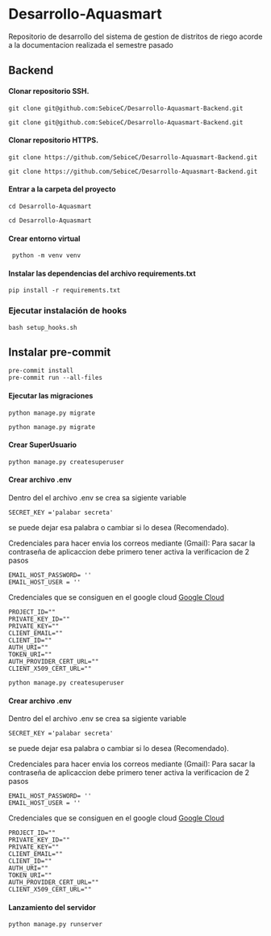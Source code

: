 

# Desarrollo-Aquasmart
Repositorio de desarrollo del sistema de gestion de distritos de riego acorde a la documentacion realizada el semestre pasado
## Backend

#### Clonar repositorio SSH.

    git clone git@github.com:SebiceC/Desarrollo-Aquasmart-Backend.git

    git clone git@github.com:SebiceC/Desarrollo-Aquasmart-Backend.git

#### Clonar repositorio HTTPS.

    git clone https://github.com/SebiceC/Desarrollo-Aquasmart-Backend.git

    git clone https://github.com/SebiceC/Desarrollo-Aquasmart-Backend.git

#### Entrar a la carpeta del proyecto

    cd Desarrollo-Aquasmart

    cd Desarrollo-Aquasmart

#### Crear entorno virtual

     python -m venv venv

#### Instalar las dependencias del archivo requirements.txt

    pip install -r requirements.txt


### Ejecutar instalación de hooks

    bash setup_hooks.sh


## Instalar pre-commit
    pre-commit install
    pre-commit run --all-files


#### Ejecutar las migraciones

    python manage.py migrate

    python manage.py migrate

#### Crear SuperUsuario

    python manage.py createsuperuser

#### Crear archivo .env
Dentro del el archivo .env se crea sa sigiente variable

    SECRET_KEY ='palabar secreta'

se puede dejar esa palabra o cambiar si lo desea (Recomendado).

Credenciales para hacer envia los correos mediante (Gmail):
Para sacar la contraseña de aplicaccion debe primero tener activa la verificacion de 2 pasos

    EMAIL_HOST_PASSWORD= ''
    EMAIL_HOST_USER = ''

Credenciales que se consiguen en el google cloud
[Google Cloud](https://console.cloud.google.com/projectselector2/iam-admin/)

    PROJECT_ID=""
    PRIVATE_KEY_ID=""
    PRIVATE_KEY=""
    CLIENT_EMAIL=""
    CLIENT_ID=""
    AUTH_URI=""
    TOKEN_URI=""
    AUTH_PROVIDER_CERT_URL=""
    CLIENT_X509_CERT_URL=""

    python manage.py createsuperuser

#### Crear archivo .env
Dentro del el archivo .env se crea sa sigiente variable

    SECRET_KEY ='palabar secreta'

se puede dejar esa palabra o cambiar si lo desea (Recomendado).

Credenciales para hacer envia los correos mediante (Gmail):
Para sacar la contraseña de aplicaccion debe primero tener activa la verificacion de 2 pasos

    EMAIL_HOST_PASSWORD= ''
    EMAIL_HOST_USER = ''

Credenciales que se consiguen en el google cloud
[Google Cloud](https://console.cloud.google.com/projectselector2/iam-admin/)

    PROJECT_ID=""
    PRIVATE_KEY_ID=""
    PRIVATE_KEY=""
    CLIENT_EMAIL=""
    CLIENT_ID=""
    AUTH_URI=""
    TOKEN_URI=""
    AUTH_PROVIDER_CERT_URL=""
    CLIENT_X509_CERT_URL=""

#### Lanzamiento del servidor

    python manage.py runserver
